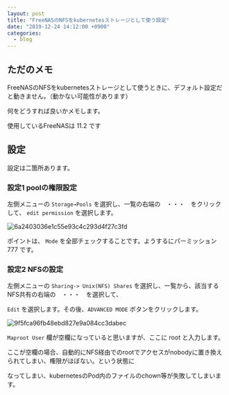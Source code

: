 ```yaml
---
layout: post
title: "FreeNASのNFSをkubernetesストレージとして使う設定"
date: "2019-12-24 14:12:00 +0900"
categories: 
  - blog
---
```

## ただのメモ

FreeNASのNFSをkubernetesストレージとして使うときに、デフォルト設定だと動きません。（動かない可能性があります）  

何をどうすれば良いかメモします。  

使用しているFreeNASは 11.2 です  

## 設定

設定は二箇所あります。  

### 設定1 poolの権限設定

左側メニューの `Storage→Pools` を選択し、一覧の右端の　・・・　をクリックして、 `edit permission` を選択します。  


<img src="/images/2020/09/6a2403036e1c55e93c4c293d4f27c3fd.png" alt="6a2403036e1c55e93c4c293d4f27c3fd" loading="lazy">  


ポイントは、 `Mode` を全部チェックすることです。ようするにパーミッション 777 です。  

### 設定2 NFSの設定

左側メニューの `Sharing-> Unix(NFS) Shares` を選択し、一覧から、該当するNFS共有の右端の　・・・　を選択して、  

`Edit` を選択します。その後、`ADVANCED MODE` ボタンをクリックします。  


<img src="/images/2020/09/9f5fca96fb48ebd827e9a084cc3dabec.png" alt="9f5fca96fb48ebd827e9a084cc3dabec" loading="lazy">  


`Maproot User` 欄が空欄になっていると思いますが、ここに root と入力します。  


ここが空欄の場合、自動的にNFS経由でのrootでアクセスがnobodyに置き換えられてしまい、権限がほぼない。という状態に  

なってしまい、kubernetesのPod内のファイルのchown等が失敗してしまいます。  

